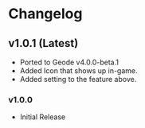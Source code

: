 # Changelog

## <cg>v1.0.1 (Latest)</c>

* <co>Ported to Geode v4.0.0-beta.1</c>
* <cy>Added</c> Icon that shows up in-game.
* <cy>Added</c> setting to the feature above.

### <cb>v1.0.0</c>

* <cp>Initial Release</c>